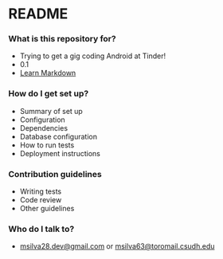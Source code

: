 # README #

### What is this repository for? ###

* Trying to get a gig coding Android at Tinder!
* 0.1
* [Learn Markdown](https://bitbucket.org/tutorials/markdowndemo)

### How do I get set up? ###

* Summary of set up
* Configuration
* Dependencies
* Database configuration
* How to run tests
* Deployment instructions

### Contribution guidelines ###

* Writing tests
* Code review
* Other guidelines

### Who do I talk to? ###

* msilva28.dev@gmail.com or msilva63@toromail.csudh.edu